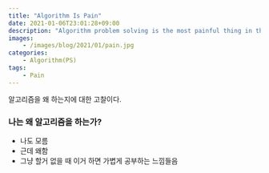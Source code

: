 ```yaml
---
title: "Algorithm Is Pain"
date: 2021-01-06T23:01:28+09:00
description: "Algorithm problem solving is the most painful thing in the world"
images:
    - /images/blog/2021/01/pain.jpg
categories:
    - Algorithm(PS)
tags:
    - Pain
---
```


알고리즘을 왜 하는지에 대한 고찰이다.

<!--more-->

### 나는 왜 알고리즘을 하는가?

- 나도 모름
- 근데 왜함
- 그냥 할거 없을 때 이거 하면 가볍게 공부하는 느낌들음
